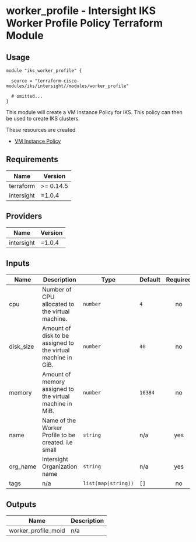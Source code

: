 # worker_profile - Intersight IKS Worker Profile Policy Terraform Module

## Usage

```hcl
module "iks_worker_profile" {

  source = "terraform-cisco-modules/iks/intersight//modules/worker_profile"

  # omitted...
}
```

This module will create a VM Instance Policy for IKS.  This policy can then be used to create IKS clusters.


These resources are created
* [VM Instance Policy](https://registry.terraform.io/providers/CiscoDevNet/intersight/latest/docs/resources/kubernetes_virtual_machine_instance_type)



<!-- BEGINNING OF PRE-COMMIT-TERRAFORM DOCS HOOK -->
## Requirements

| Name | Version |
|------|---------|
| terraform | >= 0.14.5 |
| intersight | =1.0.4 |

## Providers

| Name | Version |
|------|---------|
| intersight | =1.0.4 |

## Inputs

| Name | Description | Type | Default | Required |
|------|-------------|------|---------|:--------:|
| cpu | Number of CPU allocated to the virtual machine. | `number` | `4` | no |
| disk\_size | Amount of disk to be assigned to the virtual machine in GiB. | `number` | `40` | no |
| memory | Amount of memory assigned to the virtual machine in MiB. | `number` | `16384` | no |
| name | Name of the Worker Profile to be created.  i.e small | `string` | n/a | yes |
| org\_name | Intersight Organization name | `string` | n/a | yes |
| tags | n/a | `list(map(string))` | `[]` | no |

## Outputs

| Name | Description |
|------|-------------|
| worker\_profile\_moid | n/a |

<!-- END OF PRE-COMMIT-TERRAFORM DOCS HOOK -->